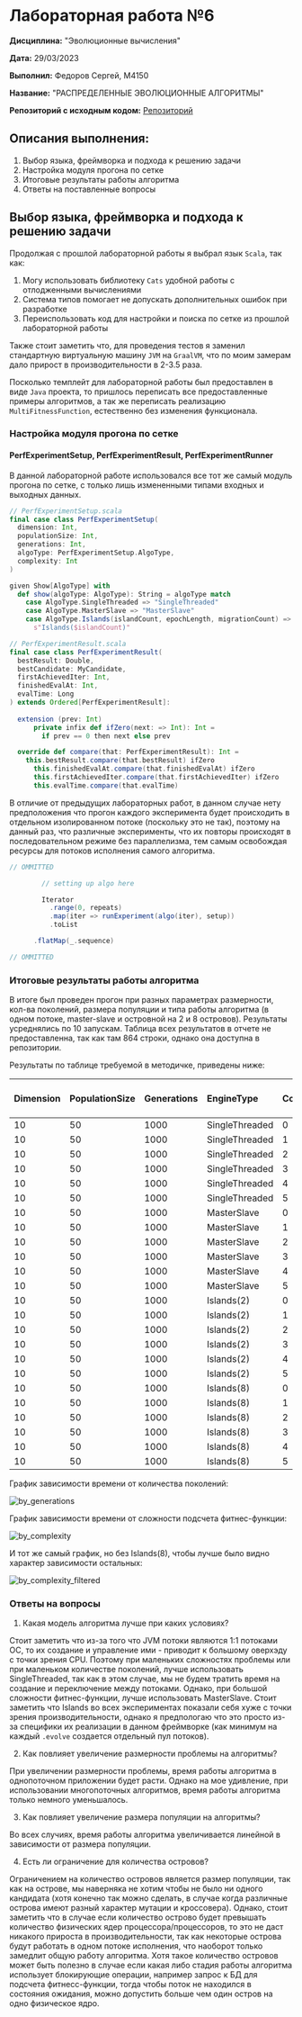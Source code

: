 # Лабораторная работа №6

**Дисциплина:** "Эволюционные вычисления"

**Дата:** 29/03/2023

**Выполнил:** Федоров Сергей, M4150 

**Название:** "РАСПРЕДЕЛЕННЫЕ ЭВОЛЮЦИОННЫЕ АЛГОРИТМЫ"

**Репозиторий с исходным кодом:** [Репозиторий](https://github.com/Punctuality/Evolutionary_Algorithm_ITMO_2023)

## Описания выполнения:

1. Выбор языка, фреймворка и подхода к решению задачи
2. Настройка модуля прогона по сетке
3. Итоговые результаты работы алгоритма
4. Ответы на поставленные вопросы

## Выбор языка, фреймворка и подхода к решению задачи

Продолжая с прошлой лабораторной работы я выбрал язык `Scala`, так как:

1. Могу использовать библиотеку `Cats` удобной работы с отлодженными вычислениями
2. Система типов помогает не допускать дополнительных ошибок при разработке
3. Переиспользовать код для настройки и поиска по сетке из прошлой лабораторной работы

Также стоит заметить что, для проведения тестов я заменил стандартную виртуальную машину `JVM` на `GraalVM`, что по моим замерам дало прирост в производительности в 2-3.5 раза.

Посколько темплейт для лабораторной работы был предоставлен в виде `Java` проекта, то пришлось переписать все предоставленные примеры алгоритмов, а так же переписать реализацию `MultiFitnessFunction`, естественно без изменения функционала.

### Настройка модуля прогона по сетке
#### PerfExperimentSetup, PerfExperimentResult, PerfExperimentRunner

В данной лабораторной работе использовался все тот же самый модуль прогона по сетке, с только лишь измененными типами входных и выходных данных.

```scala
// PerfExperimentSetup.scala
final case class PerfExperimentSetup(
  dimension: Int,
  populationSize: Int,
  generations: Int,
  algoType: PerfExperimentSetup.AlgoType,
  complexity: Int
)

given Show[AlgoType] with
  def show(algoType: AlgoType): String = algoType match
    case AlgoType.SingleThreaded => "SingleThreaded"
    case AlgoType.MasterSlave => "MasterSlave"
    case AlgoType.Islands(islandCount, epochLength, migrationCount) => 
      s"Islands($islandCount)"
```

```scala
// PerfExperimentResult.scala
final case class PerfExperimentResult(
  bestResult: Double,
  bestCandidate: MyCandidate,
  firstAchievedIter: Int,
  finishedEvalAt: Int,
  evalTime: Long
) extends Ordered[PerfExperimentResult]:
  
  extension (prev: Int)
      private infix def ifZero(next: => Int): Int = 
        if prev == 0 then next else prev

  override def compare(that: PerfExperimentResult): Int = 
    this.bestResult.compare(that.bestResult) ifZero
      this.finishedEvalAt.compare(that.finishedEvalAt) ifZero
      this.firstAchievedIter.compare(that.firstAchievedIter) ifZero
      this.evalTime.compare(that.evalTime)
```

В отличие от предыдущих лабораторных работ, в данном случае нету предположения что прогон каждого эксперимента будет происходить в отдельном изолированном потоке (поскольку это не так), поэтому на данный раз, что различные эксперименты, что их повторы происходят в последовательном режиме без параллелизма, тем самым освобождая ресурсы для потоков исполнения самого алгоритма.

```scala
// OMMITTED

        // setting up algo here

        Iterator
          .range(0, repeats)
          .map(iter => runExperiment(algo(iter), setup))
          .toList

      .flatMap(_.sequence)

// OMMITTED
```

### Итоговые результаты работы алгоритма

В итоге был проведен прогон при разных параметрах размерности, кол-ва поколений, размера популяции и типа работы алгоритма (в одном потоке, master-slave и островной на 2 и 8 островов). Результаты усреднялись по 10 запускам. Таблица всех результатов в отчете не предоставленна, так как там 864 строки, однако она доступна в репозитории.

Результаты по таблице требуемой в методичке, приведены ниже:

| Dimension | PopulationSize | Generations | EngineType     | Complexity | Best result       | Mean best result | Mean eval ime |
| :-------- | :------------- | :---------- | :------------- | :--------- | :---------------- | :--------------- | :------------ |
| 10        | 50             | 1000        | SingleThreaded | 0          | 0.0               | 0.0              | 26.9          |
| 10        | 50             | 1000        | SingleThreaded | 1          | 5.464925461873450 | 5.17             | 60.3          |
| 10        | 50             | 1000        | SingleThreaded | 2          | 5.464925461873450 | 5.17             | 88.3          |
| 10        | 50             | 1000        | SingleThreaded | 3          | 5.464925461873450 | 5.17             | 110.9         |
| 10        | 50             | 1000        | SingleThreaded | 4          | 5.464925461873450 | 5.17             | 131.0         |
| 10        | 50             | 1000        | SingleThreaded | 5          | 5.464925461873450 | 5.17             | 146.3         |
| 10        | 50             | 1000        | MasterSlave    | 0          | 0.0               | 0.0              | 45.0          |
| 10        | 50             | 1000        | MasterSlave    | 1          | 5.464925461873450 | 5.17             | 69.3          |
| 10        | 50             | 1000        | MasterSlave    | 2          | 5.464925461873450 | 5.17             | 74.9          |
| 10        | 50             | 1000        | MasterSlave    | 3          | 5.464925461873450 | 5.17             | 82.0          |
| 10        | 50             | 1000        | MasterSlave    | 4          | 5.464925461873450 | 5.17             | 86.2          |
| 10        | 50             | 1000        | MasterSlave    | 5          | 5.464925461873450 | 5.17             | 92.5          |
| 10        | 50             | 1000        | Islands(2)     | 0          | 0.0               | 0.0              | 136.9         |
| 10        | 50             | 1000        | Islands(2)     | 1          | 9.542016564770270 | 8.91             | 103.7         |
| 10        | 50             | 1000        | Islands(2)     | 2          | 8.970651491180810 | 8.72             | 120.8         |
| 10        | 50             | 1000        | Islands(2)     | 3          | 9.302230858084640 | 8.91             | 126.8         |
| 10        | 50             | 1000        | Islands(2)     | 4          | 9.117263374695560 | 8.74             | 146.6         |
| 10        | 50             | 1000        | Islands(2)     | 5          | 9.564667479922360 | 8.83             | 164.4         |
| 10        | 50             | 1000        | Islands(8)     | 0          | 0.0               | 0.0              | 1086.8        |
| 10        | 50             | 1000        | Islands(8)     | 1          | 9.63645312744944  | 9.1              | 1185.1        |
| 10        | 50             | 1000        | Islands(8)     | 2          | 9.472175221824320 | 9.08             | 1095.5        |
| 10        | 50             | 1000        | Islands(8)     | 3          | 9.551569573522430 | 9.14             | 1122.0        |
| 10        | 50             | 1000        | Islands(8)     | 4          | 9.315990878318860 | 8.98             | 1140.1        |
| 10        | 50             | 1000        | Islands(8)     | 5          | 9.677130813969870 | 9.14             | 1089.1        |

График зависимости времени от количества поколений:

![by_generations](https://github.com/Punctuality/Evolutionary_Algorithm_ITMO_2023/blob/main/Lab_6/images/by_generations.png?raw=true)

График зависимости времени от сложности подсчета фитнес-функции:

![by_complexity](https://github.com/Punctuality/Evolutionary_Algorithm_ITMO_2023/blob/main/Lab_6/images/by_complexity.png?raw=true)

И тот же самый график, но без Islands(8), чтобы лучше было видно характер зависимости остальных:

![by_complexity_filtered](https://github.com/Punctuality/Evolutionary_Algorithm_ITMO_2023/blob/main/Lab_6/images/by_complexity_filtered.png?raw=true)


### Ответы на вопросы

1. Какая модель алгоритма лучше при каких условиях?

Стоит заметить что из-за того что JVM потоки являются 1:1 потоками ОС, то их создание и управление ими - приводит к большому оверхэду с точки зрения CPU. Поэтому при маленьких сложностях проблемы или при маленьком количестве поколений, лучше использовать SingleThreaded, так как в этом случае, мы не будем тратить время на создание и переключение между потоками. Однако, при большой сложности фитнес-функции, лучше использовать MasterSlave. Стоит заметить что Islands во всех экспериментах показали себя хуже с точки зрения производительности, однако я предпологаю что это просто из-за специфики их реализации в данном фреймворке (как минимум на каждый `.evolve` создается отдельный пул потоков).

2. Как повлияет увеличение размерности проблемы на алгоритмы?

При увеличении размерности проблемы, время работы алгоритма в однопоточном приложении будет расти. Однако на мое удивление, при использовании многопоточных алгоритмов, время работы алгоритма только немного уменьшалось.

3. Как повлияет увеличение размера популяции на алгоритмы?

Во всех случиях, время работы алгоритма увеличивается линейной в зависимости от размера популяции.

4. Есть ли ограничение для количества островов?

Ограничением на количество островов является размер популяции, так как на острове, мы наверняка не хотим чтобы не было ни одного кандидата (хотя конечно так можно сделать, в случае когда различные острова имеют разный характер мутации и кроссовера). Однако, стоит заметить что в случае если количество острово будет превышать количество физических ядер процессора/процессоров, то это не даст никакого прироста в производительности, так как некоторые острова будут работать в одном потоке исполнения, что наоборот только замедлит общую работу алгоритма. Хотя такое количество островов может быть полезно в случае если какая либо стадия работы алгоритма использует блокирующие операции, например запрос к БД для подсчета фитнесс-функции, тогда чтобы поток не находился в состояния ожидания, можно допустить больше чем один остров на одно физическое ядро.

